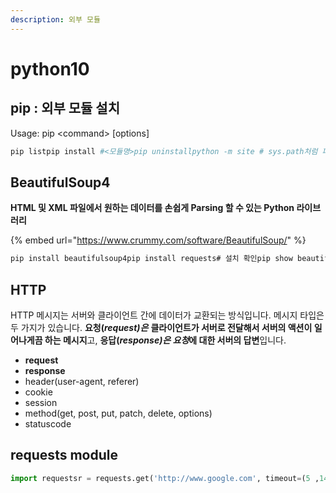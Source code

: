 ```yaml
---
description: 외부 모듈
---
```


# python10

## pip : 외부 모듈 설치

Usage: pip  &lt;command&gt; \[options\]

```bash
pip listpip install #<모듈명>pip uninstallpython -m site # sys.path처럼 파이썬라이브러리가 설치되어 있는 디렉터리 확인
```

## BeautifulSoup4

**HTML 및 XML 파일에서 원하는 데이터를 손쉽게 Parsing 할 수 있는 Python 라이브러리**

{% embed url="https://www.crummy.com/software/BeautifulSoup/" %}

```bash
pip install beautifulsoup4pip install requests# 설치 확인pip show beautifulsoup4from bs4 import BeautifulSoup
```

## HTTP

 HTTP 메시지는 서버와 클라이언트 간에 데이터가 교환되는 방식입니다. 메시지 타입은 두 가지가 있습니다. **요청\(**_**request\)은**_ **클라이언트가 서버로 전달해서 서버의 액션이 일어나게끔 하는 메시지**고, **응답\(**_**response\)은 요청**_**에 대한 서버의 답변**입니다.

* **request**
* **response**
* header\(user-agent, referer\)
* cookie
* session
* method\(get, post, put, patch, delete, options\)
* statuscode

## requests module

```python
import requestsr = requests.get('http://www.google.com', timeout=(5 ,14))r.textr.status_code
```



